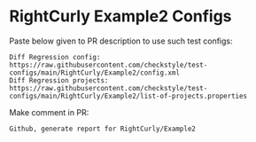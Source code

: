 # RightCurly Example2 Configs
Paste below given to PR description to use such test configs:
```
Diff Regression config: https://raw.githubusercontent.com/checkstyle/test-configs/main/RightCurly/Example2/config.xml
Diff Regression projects: https://raw.githubusercontent.com/checkstyle/test-configs/main/RightCurly/Example2/list-of-projects.properties
```
Make comment in PR:
```
Github, generate report for RightCurly/Example2
```
